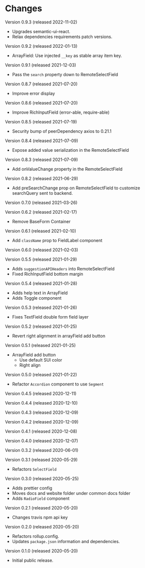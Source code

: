 # Changes

Version 0.9.3 (released 2022-11-02)
* Upgrades semantic-ui-react.
* Relax dependencies requirements patch versions.

Version 0.9.2 (released 2022-01-13)
* ArrayField: Use injected `__key` as stable array item key.

Version 0.9.1 (released 2021-12-03)
* Pass the `search` property down to RemoteSelectField

Version 0.8.7 (released 2021-07-20)
* Improve error display

Version 0.8.6 (released 2021-07-20)
* Improve RichInputField (error-able, require-able)

Version 0.8.5 (released 2021-07-19)
* Security bump of peerDependency axios to 0.21.1

Version 0.8.4 (released 2021-07-09)
* Expose added value serialization in the RemoteSelectField

Version 0.8.3 (released 2021-07-09)
* Add onValueChange property in the RemoteSelectField

Version 0.8.2 (released 2021-06-29)
* Add preSearchChange prop on RemoteSelectField to
  customize searchQuery sent to backend.

Version 0.7.0 (released 2021-03-26)

Version 0.6.2 (released 2021-02-17)

* Remove BaseForm Container

Version 0.6.1 (released 2021-02-10)

* Add `className` prop to FieldLabel component

Version 0.6.0 (released 2021-02-03)

Version 0.5.5 (released 2021-01-29)

* Adds `suggestionAPIHeaders` into RemoteSelectField
* Fixed RichInputField bottom margin

Version 0.5.4 (released 2021-01-28)

* Adds help text in ArrayField
* Adds Toggle component

Version 0.5.3 (released 2021-01-26)

* Fixes TextField double form field layer

Version 0.5.2 (released 2021-01-25)

* Revert right alignment in arrayField add button

Version 0.5.1 (released 2021-01-25)

* ArrayField add button
  - Use default SUI color
  - Right align

Version 0.5.0 (released 2021-01-22)

- Refactor `Accordion` component to use `Segment`

Version 0.4.5 (released 2020-12-11)

Version 0.4.4 (released 2020-12-10)

Version 0.4.3 (released 2020-12-09)

Version 0.4.2 (released 2020-12-09)

Version 0.4.1 (released 2020-12-08)

Version 0.4.0 (released 2020-12-07)

Version 0.3.2 (released 2020-06-01)

Version 0.3.1 (released 2020-05-29)

* Refactors `SelectField`

Version 0.3.0 (released 2020-05-25)

* Adds prettier config
* Moves docs and website folder under common docs folder
* Adds `RadioField` component

Version 0.2.1 (released 2020-05-20)

* Changes travis npm api key

Version 0.2.0 (released 2020-05-20)

* Refactors rollup.config.
* Updates `package.json` information and dependencies.

Version 0.1.0 (released 2020-05-20)

* Initial public release.
